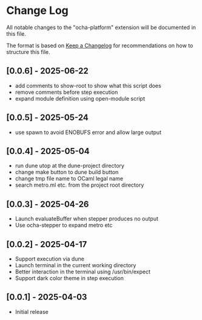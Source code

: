 # Change Log

All notable changes to the "ocha-platform" extension will be
documented in this file.

The format is based on [Keep a Changelog](http://keepachangelog.com/)
for recommendations on how to structure this file.

## [0.0.6] - 2025-06-22

- add comments to show-root to show what this script does
- remove comments before step execution
- expand module definition using open-module script

## [0.0.5] - 2025-05-24

- use spawn to avoid ENOBUFS error and allow large output

## [0.0.4] - 2025-05-04

- run dune utop at the dune-project directory
- change make button to dune build button
- change tmp file name to OCaml legal name
- search metro.ml etc. from the project root directory

## [0.0.3] - 2025-04-26

- Launch evaluateBuffer when stepper produces no output
- Use ocha-stepper to expand metro etc

## [0.0.2] - 2025-04-17

- Support execution via dune
- Launch terminal in the current working directory
- Better interaction in the terminal using /usr/bin/expect
- Support dark color theme in step execution

## [0.0.1] - 2025-04-03

- Initial release
